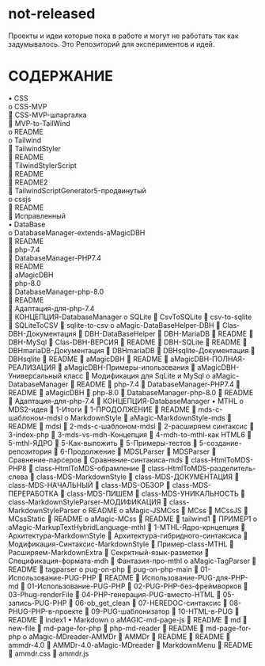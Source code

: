 # not-released
Проекты и идеи которые пока в работе и могут не работать так как задумывалось. Это Репозиторий для экспериментов и идей.
# СОДЕРЖАНИЕ

•	CSS  
o	CSS-MVP  
	CSS-MVP-шпаргалка  
	MVP-to-TailWind  
o	README  
o	Tailwind  
	TailwindStyler  
	README  
	TilwindStylerScript  
	README  
	README2  
	TailwindScriptGenerator5-продвинутый  
o	cssjs  
	README  
	Исправленный  
•	DataBase  
o	DatabaseManager-extends-aMagicDBH  
	README  
	php-7.4  
	DatabaseManager-PHP7.4  
	README  
	aMagicDBH  
	php-8.0  
	DatabaseManager-php-8.0  
	README  
	Адаптация-для-php-7.4  
	КОНЦЕПЦИЯ-DatabaseManager
o	SQLite
	CsvToSQLite
	csv-to-sqlite
	SQLiteToCSV
	sqlite-to-csv
o	aMagic-DataBaseHelper-DBH
	Clas-DBH-Документация
	DBH-DataBaseHelper
	DBH-MariaDB
	README
	DBH-MySql
	Clas-DBH-ВЕРСИЯ
	README
	DBH-SQLite
	README
	DBHmariaDB-Документация
	DBHmariaDB
	DBHsqlite-Документация
	DBHsqlite
	README
	aMagicDBH
	README
	aMagicDBH-ПОЛНАЯ-РЕАЛИЗАЦИЯ
	aMagicDBH-Примеры-ипользования
	aMagicDBH-Универсальный класс
	Модификация для SqLite и MySql
o	aMagic-DatabaseManager
	README
	php-7.4
	DatabaseManager-PHP7.4
	README
	aMagicDBH
	php-8.0
	DatabaseManager-php-8.0
	README
	Адаптация-для-php-7.4
	КОНЦЕПЦИЯ-DatabaseManager
•	MTHL
o	MDS2-идея
	1-Итоги
	1-ПРОДОЛЖЕНИЕ
	README
	mds-с-шаблоном-mdsl
o	MarkdownStyle
	aMagic-MarkdownStyle-mds
	README
	mdsl
	2-mds-с-шаблоном-mdsl
	2-расширяем синтаксис
	3-index-php
	3-mds-vs-mdh-Концепция
	4-mdh-to-mthl-как HTML6
	5-mthl-ЯДРО
	5-Как-выложить
	5-Примеры-тестов
	5-создание-репозитория
	6-Продолжение
	MDSLParser
	MDSParser
	Сравнение-парсеров
	Сравнение-синтакиса-mds
	class-HtmlToMDS-PHP8
	class-HtmlToMDS-обрамление
	class-HtmlToMDS-разделитель-слева
	class-MDS-MarkdownStyle
	class-MDS-ДОКУМЕНТАЦИЯ
	class-MDS-НАЧАЛЬНЫЙ
	class-MDS-ОБЗОР
	class-MDS-ПЕРЕРАБОТКА
	class-MDS-ПИШЕМ
	class-MDS-УНИКАЛЬНОСТЬ
	class-MarkdownStyleParser-МОДИФИКАЦИЯ
	class-MarkdownStyleParser
o	README
o	aMagic-JSMCss
	MCss
	MCssJS
	MCssStatic
	README
o	aMagic-MCss
	README
	tailwind1
	ПРИМЕР1
o	aMagic-MarkupTextHybridLanguage-mthl
	1-MTHL-Ядро-крнцепция
	Архитектура-MarkdownStyle
	Архитектура-гибридного-синтаксиса
	Модификация-Синтаксис-MarkdownStyle
	Пример-class-MTHL
	Расширяем-MarkdownExtra
	Секрктный-язык-разметки
	Спецификация-формата-mdh
	Фантазия-про-mthl
o	aMagic-TagParser
	README
	tagparser
o	pug-on-php
	pug-on-php-main
	01-Использование-PUG-PHP
	README
	Использование-PUG-для-PHP-md
	01-Использование-PUG-PHP
	02-PUG-PHP-без-фреймворков
	03-Phug-renderFile
	04-PHP-генерация-PUG-вместо-HTML
	05-запись-PUG-PHP
	06-ob_get_clean
	07-HEREDOC-синтаксис
	08-PHUG-PHP-в-проекте
	09-PUG-шаблонизатор
	10-HTML-в-PUG
	README
	index1
•	Markdown
o	aMAGIC-md-page-js
	README
	md
	new-file
	md-page-for-php
	php-md-reader
	README
	md-page-for-php
o	aMagic-MDreader-AMMDr
	AMMDr
	README
	README
	ammdr-4.0
	AMMDr-4.0-aMagic-MDreader
	MarkdownMenu
	README
	ammdr.css
	ammdr.js


